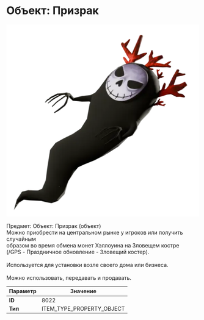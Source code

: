 # Объект: Призрак

![Item Image](../img/8022.webp?raw=true)

Предмет: Объект: Призрак (объект)<br>Можно приобрести на центральном рынке у игроков или получить случайным<br>образом во время обмена монет Хэллоуина на Зловещем костре<br>(/GPS - Праздничное обновление - Зловещий костер).<br><br>Используется для установки возле своего дома или бизнеса.<br><br>Можно использовать, передавать и продавать.


| Параметр | Значение |
|----------|----------|
| **ID** | 8022 |
| **Тип** | ITEM_TYPE_PROPERTY_OBJECT |

